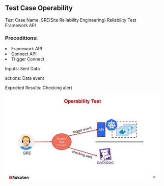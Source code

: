 ## Test Case Operability

Test Case Name: SRE(Site Reliability Engineering) Reliability Test Framework API


<H3>Precoditions:</H3> 
<li>Framework API</li>
<li>Connect API</li>
<li>Trigger Connect</li>

Inputs: Sent Data 

actions: Data event

Expceted Results: Checking alert

![Pic](ilities-testing-16-1024.jpg)
